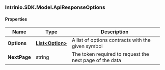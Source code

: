 [//]: # (CLASS:Intrinio.SDK.Model.ApiResponseOptions)

[//]: # (KIND:object)

### Intrinio.SDK.Model.ApiResponseOptions
#### Properties

[//]: # (START_DEFINITION)

Name | Type | Description
------------ | ------------- | -------------
**Options** | [**List&lt;Option&gt;**](Option.md) | A list of options contracts with the given symbol &nbsp;
**NextPage** | string | The token required to request the next page of the data &nbsp;

[//]: # (END_DEFINITION)


[//]: # (CONTAINED_CLASS:Intrinio.SDK.Model.Option)


